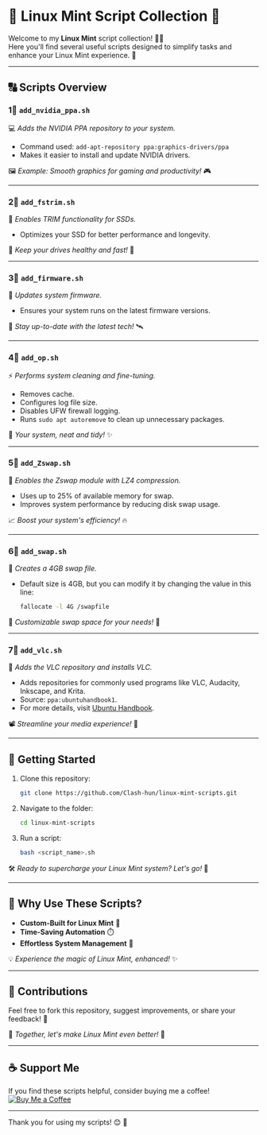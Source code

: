 # 🐧 Linux Mint Script Collection 🍃

Welcome to my **Linux Mint** script collection! 🌱✨  
Here you'll find several useful scripts designed to simplify tasks and enhance your Linux Mint experience. 🚀

---

## 🔠 Scripts Overview

### 1⃣ **`add_nvidia_ppa.sh`**
💻 *Adds the NVIDIA PPA repository to your system.*  
- Command used: `add-apt-repository ppa:graphics-drivers/ppa`  
- Makes it easier to install and update NVIDIA drivers.  

🖼️ *Example: Smooth graphics for gaming and productivity!* 🎮

---

### 2⃣ **`add_fstrim.sh`**
📂 *Enables TRIM functionality for SSDs.*  
- Optimizes your SSD for better performance and longevity.  

🌿 *Keep your drives healthy and fast!* 🚀

---

### 3⃣ **`add_firmware.sh`**
🔄 *Updates system firmware.*  
- Ensures your system runs on the latest firmware versions.  

📡 *Stay up-to-date with the latest tech!* 🛰️

---

### 4⃣ **`add_op.sh`**
⚡ *Performs system cleaning and fine-tuning.*  
- Removes cache.  
- Configures log file size.  
- Disables UFW firewall logging.  
- Runs `sudo apt autoremove` to clean up unnecessary packages.  

🧹 *Your system, neat and tidy!* ✨

---

### 5⃣ **`add_Zswap.sh`**
🔧 *Enables the Zswap module with LZ4 compression.*  
- Uses up to 25% of available memory for swap.  
- Improves system performance by reducing disk swap usage.  

📈 *Boost your system's efficiency!* 🔥

---

### 6⃣ **`add_swap.sh`**
📂 *Creates a 4GB swap file.*  
- Default size is 4GB, but you can modify it by changing the value in this line:  
  ```bash
  fallocate -l 4G /swapfile
  ```  

🔄 *Customizable swap space for your needs!* 💾

---

### 7⃣ **`add_vlc.sh`**
🎥 *Adds the VLC repository and installs VLC.*  
- Adds repositories for commonly used programs like VLC, Audacity, Inkscape, and Krita.  
- Source: `ppa:ubuntuhandbook1`.  
- For more details, visit [Ubuntu Handbook](https://ubuntuhandbook.org/).  

📽️ *Streamline your media experience!* 🍿

---

## 🚀 Getting Started

1. Clone this repository:  
   ```bash
   git clone https://github.com/Clash-hun/linux-mint-scripts.git
   ```  
2. Navigate to the folder:  
   ```bash
   cd linux-mint-scripts
   ```  
3. Run a script:  
   ```bash
   bash <script_name>.sh
   ```  

🛠️ *Ready to supercharge your Linux Mint system? Let's go!* 🌟

---

## 🌟 Why Use These Scripts?  
- **Custom-Built for Linux Mint** 🌱  
- **Time-Saving Automation** ⏱️  
- **Effortless System Management** 🔧  

💡 *Experience the magic of Linux Mint, enhanced!* ✨

---

## 🤝 Contributions

Feel free to fork this repository, suggest improvements, or share your feedback! 💚  

🌈 *Together, let's make Linux Mint even better!* 🥳

---

## ☕ Support Me

If you find these scripts helpful, consider buying me a coffee!  
[![Buy Me a Coffee](https://img.shields.io/badge/Buy%20Me%20a%20Coffee-%23FFDD00.svg?style=for-the-badge&logo=buy-me-a-coffee&logoColor=black)](https://paypal.me/clash2un?country.x=HU&locale.x=hu_HU)  

---

Thank you for using my scripts! 😊 🌿
